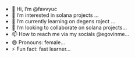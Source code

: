 - 👋 Hi, I’m @favvyuc
- 👀 I’m interested in  solana projects  ...
- 🌱 I’m currently learning  on degens roject ...
- 💞️ I’m looking to collaborate on  solana projects...
- 📫 How to reach me via my socials @egovinme...
- 😄 Pronouns: female...
- ⚡ Fun fact: fast learner...

<!---
favvyuc/favvyuc is a ✨ special ✨ repository because its `README.md` (this file) appears on your GitHub profile.
You can click the Preview link to take a look at your changes.
--->
